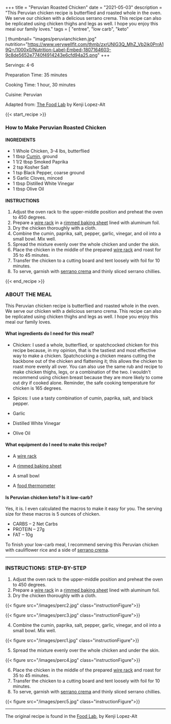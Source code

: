 +++
title = "Peruvian Roasted Chicken"
date = "2021-05-03"
description = "This Peruvian chicken recipe is butterflied and roasted whole in the oven. We serve our chicken with a delicious serrano crema. This recipe can also be replicated using chicken thighs and legs as well. I hope you enjoy this meal our family loves."
tags = [
    "entree",
    "low carb",
    "keto"
   
]
thumbnail= "images/peruvianchicken.jpg"
nutrition="https://www.verywellfit.com/thmb/zxrUNIG3Q_MhZ_Vb2ik0PrrA19Q=/1000x0/Nutrition-Label-Embed-1807164603-9c8de5652e7740f4914243e6cfd94a25.png"
+++

Servings: 4-6 <!--more-->

Preparation Time: 35 minutes 

Cooking Time: 1 hour, 30 minutes

Cuisine: Peruvian

Adapted from: [The Food Lab](https://amzn.to/3f41x4R) by Kenji Lopez-Alt

{{< start_recipe >}}

### How to Make Peruvian Roasted Chicken 

#### INGREDIENTS 

* 1 Whole Chicken, 3-4 lbs, butterflied
* 1 tbsp [Cumin](https://amzn.to/3eebpcJ), ground 
* 1 1/2 tbsp Smoked Paprika 
* 2 tsp Kosher Salt 
* 1 tsp Black Pepper, coarse ground 
* 5 Garlic Cloves, minced 
* 1 tbsp Distilled White Vinegar 
* 1 tbsp Olive Oil 

#### INSTRUCTIONS 

1. Adjust the oven rack to the upper-middle position and preheat the oven to 450 degrees. 
2. Prepare a [wire rack](https://amzn.to/3bE8h90) in a [rimmed baking sheet](https://amzn.to/339IQqI) lined with aluminum foil.  
3. Dry the chicken thoroughly with a cloth. 
4. Combine the cumin, paprika, salt, pepper, garlic, vinegar, and oil into a small bowl. Mix well. 
5. Spread the mixture evenly over the whole chicken and under the skin.
6. Place the chicken in the middle of the prepared [wire rack](https://amzn.to/3bE8h90) and roast for 35 to 45 minutes.
7. Transfer the chicken to a cutting board and tent loosely with foil for 10 minutes. 
8. To serve, garnish with [serrano crema](https://www.jamilghar.com/recipe/serrano_crema/) and thinly sliced serrano chillies. 

{{< end_recipe >}}

### ABOUT THE MEAL 

This Peruvian chicken recipe is butterflied and roasted whole in the oven. We serve our chicken with a delicious serrano crema. This recipe can also be replicated using chicken thighs and legs as well. I hope you enjoy this meal our family loves.

#### What ingredients do I need for this meal?

* Chicken: I used a whole, butterflied, or spatchcocked chicken for this recipe because, in my opinion, that is the tastiest and most effective way to make a chicken. Spatchcocking a chicken means cutting the backbone out of the chicken and flattening it; this allows the chicken to roast more evenly all over. You can also use the same rub and recipe to make chicken thighs, legs, or a combination of the two. I wouldn't recommend using chicken breast because they are more likely to come out dry if cooked alone. Reminder, the safe cooking temperature for chicken is 165 degrees.

* Spices: I use a tasty combination of cumin, paprika, salt, and black pepper. 
 
* Garlic

* Distilled White Vinegar 

* Olive Oil 

#### What equipment do I need to make this recipe?

* A [wire rack](https://amzn.to/3bE8h90)

* A [rimmed baking sheet](https://amzn.to/339IQqI)

* A small bowl

* A [food thermometer](https://amzn.to/2RnEB8c)

#### Is Peruvian chicken keto? Is it low-carb?

Yes, it is. I even calculated the macros to make it easy for you. The serving size for these macros is 5 ounces of chicken. 

* CARBS – 2 Net Carbs 
* PROTEIN – 27g
* FAT – 10g

To finish your low-carb meal, I recommend serving this Peruvian chicken with cauliflower rice and a side of [serrano crema](https://www.jamilghar.com/recipe/serrano_crema/). 

---- 

### INSTRUCTIONS: STEP-BY-STEP 

1. Adjust the oven rack to the upper-middle position and preheat the oven to 450 degrees. 
2. Prepare a [wire rack](https://amzn.to/3bE8h90) in a [rimmed baking sheet](https://amzn.to/339IQqI) lined with aluminum foil.  
3. Dry the chicken thoroughly with a cloth. 

{{< figure src="/images/perc2.jpg" class="instructionFigure">}}

{{< figure src="/images/perc3.jpg" class="instructionFigure">}}

4. Combine the cumin, paprika, salt, pepper, garlic, vinegar, and oil into a small bowl. Mix well. 

{{< figure src="/images/perc1.jpg" class="instructionFigure">}}

5. Spread the mixture evenly over the whole chicken and under the skin.

{{< figure src="/images/perc4.jpg" class="instructionFigure">}}

6. Place the chicken in the middle of the prepared [wire rack](https://amzn.to/3bE8h90) and roast for 35 to 45 minutes.
7. Transfer the chicken to a cutting board and tent loosely with foil for 10 minutes. 
8. To serve, garnish with [serrano crema](https://www.jamilghar.com/recipe/serrano_crema/) and thinly sliced serrano chillies. 

{{< figure src="/images/perc5.jpg" class="instructionFigure">}}

---- 

The original recipe is found in the [Food Lab](https://amzn.to/3f41x4R), by Kenji Lopez-Alt
